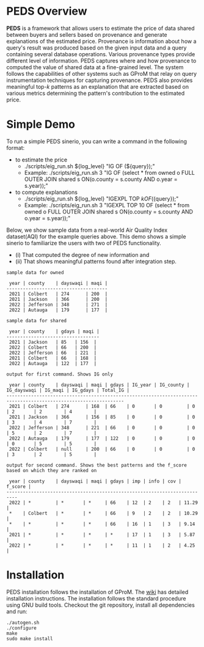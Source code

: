 # PEDS Overview

**PEDS** is a framework that allows users to estimate the price of data shared between buyers and sellers based on provenance and generate explanations of the estimated price. Provenance is information about how a query's result was produced based on the given input data and a query containing several database operations. Various provenance types provide different level of information. PEDS captures where and how provenance to computed the value of shared data at a fine-grained level. The system follows the capabilities of other systems such as GProM that relay on query instrumentation techniques for capturing provenance. PEDS also provides meaningful top-*k* patterns as an explanation that are extracted based on various metrics determining the pattern's contribution to the estimated price. 
<!-- That is, for a row in a table returned by a query we capture from which rows it was derived from the input table and by which operations.  -->
<!-- through annotations and their respective columns along with calculating a distance metric between two tuples during integration of data.  -->
<!-- PEDS builds on the capabilities of GProM to rewrite input queries into rewritten queries for more complex actions.  -->
<!--For information about the research behind PEDS have a look at the link : https://scholar.google.com/citationsview_op=view_citation&hl=en&user=RzClsh8AAAAJ&citation_for_view=RzClsh8AAAAJ:roLk4NBRz8UC-->


# Simple Demo
To run a simple PEDS sinerio, you can write a command in the following format:
+ to estimate the price
  + ./scripts/eig_run.sh ${log_level} "IG OF (${query});"
  + Example: ./scripts/eig_run.sh 3 "IG OF (select * from owned o FULL OUTER JOIN shared s ON(o.county = s.county AND o.year = s.year));"
+ to compute explanations
  + ./scripts/eig_run.sh ${log_level} "IGEXPL TOP ${k} OF (${query});"
  + Example: ./scripts/eig_run.sh 3 "IGEXPL TOP 10 OF (select * from owned o FULL OUTER JOIN shared s ON(o.county = s.county AND o.year = s.year));"

Below, we show sample data from a real-world Air Quality Index dataset(AQI) for the example queries above.
This demo shows a simple sinerio to familiarize the users with two of PEDS functionality. 
+ (i)  That computed the degree of new information and
+ (ii) That shows meaningful patterns found after integration step.

```
sample data for owned 

 year | county    | dayswaqi | maqi | 
-------------------------------------
 2021 | Colbert   | 274      | 200  |
 2021 | Jackson   | 366      | 200  |
 2022 | Jefferson | 348      | 271  |
 2022 | Autauga   | 179      | 177  |

sample data for shared

 year | county    | gdays | maqi | 
----------------------------------
 2021 | Jackson   | 85   | 156  |
 2022 | Colbert   | 66   | 200  |
 2022 | Jefferson | 66   | 221  |
 2021 | Colbert   | 66   | 168  |
 2022 | Autauga   | 122  | 177  |

output for first command. Shows IG only

 year | county    | dayswaqi | maqi | gdays | IG_year | IG_county | IG_dayswaqi | IG_maqi | IG_gdays | Total_IG |
-----------------------------------------------------------------------------------------------------------------
 2021 | Colbert   | 274      | 168  | 66    | 0       | 0         | 0           | 2       | 2        | 4        |
 2021 | Jackson   | 366      | 156  | 85    | 0       | 0         | 0           | 3       | 4        | 7        |
 2022 | Jefferson | 348      | 221  | 66    | 0       | 0         | 0           | 5       | 2        | 7        |
 2022 | Autauga   | 179      | 177  | 122   | 0       | 0         | 0           | 0       | 5        | 5        |
 2022 | Colbert   | null     | 200  | 66    | 0       | 0         | 0           | 3       | 2        | 5        |

output for second command. Shows the best patterns and the f_score based on which they are ranked on

 year | county    | dayswaqi | maqi | gdays | imp | info | cov | f_score |
-------------------------------------------------------------------------- 
 2022 | *         | *       | *     | 66    | 12  | 2    | 2   | 11.29   |
 *    | Colbert   | *       | *     | 66    | 9   | 2    | 2   | 10.29   |
 *    | *         | *       | *     | 66    | 16  | 1    | 3   | 9.14    |
 2021 | *         | *       | *     | *     | 17  | 1    | 3   | 5.87    |
 2022 | *         | *       | *     | *     | 11  | 1    | 2   | 4.25    |

```

<!--
# Documentation (Wiki Links)

* [Installation Instructions](https://github.com/IITDBGroup/gprom/wiki/installation)
* [Tutorial](https://github.com/IITDBGroup/gprom/wiki/tutorial)
* [GProM Commandline Shell Manual](https://github.com/IITDBGroup/gprom/blob/master/doc/gprom_man.md)
* Provenance Language Features
  * [SQL](https://github.com/IITDBGroup/gprom/wiki/sql_extensions)
  * [Datalog](https://github.com/IITDBGroup/gprom/wiki/lang_datalog)
* [Docker containers](https://github.com/IITDBGroup/gprom/wiki/docker)
* [Optimization](https://github.com/IITDBGroup/gprom/wiki/research_optimization)
* [Reenactment](https://github.com/IITDBGroup/gprom/wiki/research_reenactment)
* [Provenance Graphs for Datalog](https://github.com/IITDBGroup/gprom/wiki/datalog_prov)

# Features

+ Annotation and capture of where and how provenance
+ Calculation of degree of new information i.e Information Gain (IG)
+ Computation of quality patterns
+ Analysis of patterns
+ Flexible on-demand provenance capture and querying for SQL queries using language-level instrumentation, i.e., by running SQL queries.
+ Retroactive provenance capture for transactions using reenactment. Notably, our approach requires no changes to the transactional workload and underlying DBMS
+ Produce provenance graphs for Datalog queries that explain why (provenance) or why-not (missing answers) a tuple is in the result of a Datalog query
+ Heuristic and cost-based optimization for queries instrumented for provenance capture
+ Export of database provenance into the WWW PROV standard format

# Usage #

To use **PEDS**, you will just need to install gprom, the interactive shell of GProM, you will need to have one of the supported backend databases installed. For casual use cases, you can stick to SQLite. However, to fully exploit the features of GProM, you should use Oracle. We also provide several docker containers with gprom preinstalled (see [here](https://github.com/IITDBGroup/gprom/wiki/docker)) When starting gprom, you have to specify connection parameters to the database. For example, using one of the convenience wrapper scripts that ship with GProM, you can connected to a test SQLite database included in the repository by running the following command in the main source folder after installation:

```
gprom -backend sqlite -db ./examples/test.db
```

will start the shell connecting to an SQLite database `./examples/test.db`. If GProM is able to connect to the database, then this will spawn a shell like this:

```
GProM Commandline Client
Please input a SQL command, '\q' to exit the program, or '\h' for help
======================================================================

Oracle SQL - SQLite:./examples/test.db$
```

In this shell you can enter SQL and utility commands. The shell in turn will show you query results (just like your favorite DB shell). However, the main use of GProM is on-demand capture of provenance for database operations. You can access this functionality through several new SQL language constructs supported by GProM. Importantly, these language constructs behave like queries and, thus, can be used as part of more complex queries. Assume you have a table `R(A,B)`, let us ask our first provenance query.

```
Oracle SQL - SQLite:./examples/test.db$ SELECT * FROM R;
 A | B |
--------
 1 | 1 |
 2 | 3 |

Oracle SQL - SQLite:./examples/test.db$ PROVENANCE OF (SELECT A FROM r);

 A | PROV_R_A | PROV_R_B |
--------------------------
 1 | 1        | 1        |
 2 | 2        | 3        |
```

As you can see, `PROVENANCE OF (q)` returns the same answer as query `q`, but adds additional *provenance* attributes. These attributes store for each result row of the query the input row(s) which where used to compute the output row. For example, the query result `(1)` was derived from row `(1,1)` in table `R`. For now let us close the current session using the `\q` utility command:

```
Oracle SQL - SQLite:./examples/test.db$ \q
```

Provenance for SQL queries is only one of the features supported by GProM. A full list of SQL language extensions supported by GProM can be found in the [wiki](https://github.com/IITDBGroup/gprom/wiki/). See the [man page](https://github.com/IITDBGroup/gprom/blob/master/doc/gprom_man.md) of gprom for further information how to use the CLI of the system. 
--> 

# Installation

PEDS installation follows the installation of GProM. The [wiki](https://github.com/IITDBGroup/gprom/wiki/installation) has detailed installation instructions. <!--In a nutshell, GProM can be compiled with support for different database backends and is linked against the C client libraries of these database backends.--> The installation follows the standard procedure using GNU build tools. Checkout the git repository, install all dependencies and run:

```
./autogen.sh
./configure
make
sudo make install
```

<!--
# Research and Background

PEDS builds on GProM and the functionality of GProM is based on a long term research effort by the [IIT DBGroup](http://www.cs.iit.edu/~dbgroup/) studying how to capture provenance on-demand using instrumentation. Links to [publications](http://www.cs.iit.edu/~dbgroup/publications) and more research oriented descriptions of the techniques implemented in GProM can be found at [http://www.cs.iit.edu/~dbgroup/research](http://www.cs.iit.edu/~dbgroup/research).
-->
